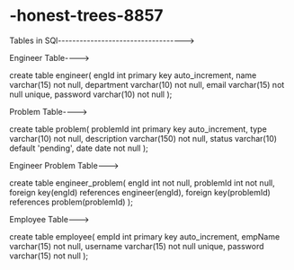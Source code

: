 # -honest-trees-8857

Tables in SQl----------------------------------->


Engineer Table---->

create table engineer(
engId int primary key auto_increment,
name varchar(15) not null,
department varchar(10) not null,
email varchar(15) not null unique,
password varchar(10) not null
);


Problem Table---->

create table problem(
problemId int primary key auto_increment,
type varchar(10) not null,
description varchar(150) not null,
status varchar(10) default 'pending',
date date not null
);

Engineer Problem Table--->

create table engineer_problem(
engId int not null,
problemId int not null,
foreign key(engId) references engineer(engId),
foreign key(problemId) references problem(problemId)
);

Employee Table--->

create table employee(
empId int primary key auto_increment,
empName varchar(15) not null,
username varchar(15) not null unique,
password varchar(15) not null
);
